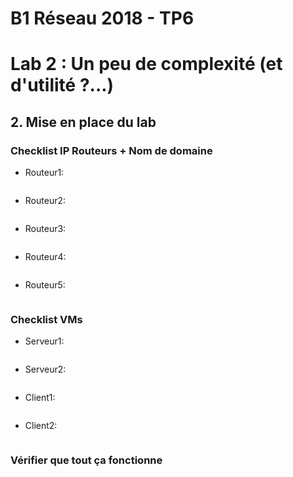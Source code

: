 # B1 Réseau 2018 - TP6
# Lab 2 : Un peu de complexité (et d'utilité ?...)
## 2. Mise en place du lab
### Checklist IP Routeurs + Nom de domaine
* Routeur1:
```

```
* Routeur2:
```

```
* Routeur3:
```

```
* Routeur4:
```

```
* Routeur5:
```

```
### Checklist VMs
* Serveur1:
```

```
* Serveur2:
```

```
* Client1:
```

```
* Client2:
```

```
### Vérifier que tout ça fonctionne
<!--stackedit_data:
eyJoaXN0b3J5IjpbOTA3Njg0MzgwLDczMDk5ODExNl19
-->